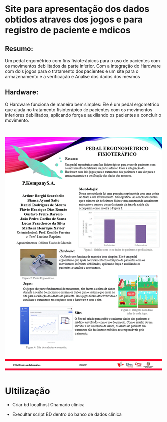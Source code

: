 # Site para apresentação dos dados obtidos atraves dos jogos e para registro de paciente e mdicos 

## Resumo: 
Um pedal ergométrico com fins fisioterápicos para o uso de pacientes com os movimentos debilitados da parte inferior. 
Com a integração do Hardware com dois jogos para o tratamento dos pacientes e um site para o armazenamento e a verificação e Análise dos dados dos mesmos

## Hardware:
  O Hardware funciona de maneira bem simples: Ele é um pedal ergométrico que ajuda no tratamento fisioterápico de pacientes com os movimentos inferiores debilitados, aplicando força e auxiliando os pacientes a concluir o movimento.

![]()
<p align="center">
  <img src="PedalBanner.gif">
</p>

# Ultilização

  * Criar bd localhost Chamado clinica
  
  * Execultar script BD dentro do banco de dados clinica 
